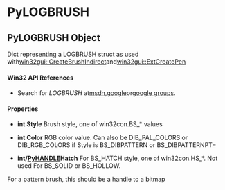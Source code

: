 # PyLOGBRUSH

## PyLOGBRUSH Object

Dict representing a LOGBRUSH struct as used with[win32gui::CreateBrushIndirect](win32gui.md#win32guicreatebrushindirect)and[win32gui::ExtCreatePen](win32gui.md#win32guiextcreatepen)

#### Win32 API References


  - Search for *LOGBRUSH* at[msdn](#http://search.msdn.microsoft.com/search/results.aspx?view=msdn&query=logbrush),[google](#http://www.google.com/search?q=logbrush)or[google groups](#http://groups.google.com/groups?q=logbrush).

#### Properties

  -  __int Style__ 
    Brush style, one of win32con.BS_* values

  -  __int Color__ 
    RGB color value.  Can also be DIB_PAL_COLORS or DIB_RGB_COLORS if Style is BS_DIBPATTERN or BS_DIBPATTERNPT=

  -  __int/[PyHANDLE](#pyhandle)Hatch__ 
    For BS_HATCH style, one of win32con.HS_*. Not used For BS_SOLID or BS_HOLLOW. 

For a pattern brush, this should be a handle to a bitmap